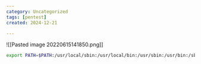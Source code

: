 ```yaml
---
category: Uncategorized
tags: [pentest]
created: 2024-12-21

---
```

![[Pasted image 20220615141850.png]]

```bash - kali
export PATH=$PATH:/usr/local/sbin:/usr/local/bin:/usr/sbin:/usr/bin:/sbin:/bin
```




